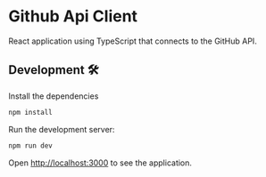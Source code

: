 # Github Api Client

React application using TypeScript that connects to the GitHub API.

## Development 🛠

Install the dependencies

```bash
npm install
```

Run the development server:

```bash
npm run dev
```

Open [http://localhost:3000](http://localhost:3000) to see the application.
